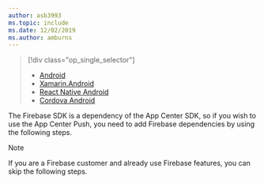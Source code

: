 ```yaml
---
author: asb3993
ms.topic: include
ms.date: 12/02/2019
ms.author: amburns
---
```


> [!div  class="op_single_selector"]
> * [Android](../android.md)
> * [Xamarin.Android](../xamarin-android.md)
> * [React Native Android](../react-native-android.md)
> * [Cordova Android](../cordova-android.md)

The Firebase SDK is a dependency of the App Center SDK, so if you wish to use the
App Center Push, you need to add Firebase dependencies by using the following steps.

> [!NOTE]
> If you are a Firebase customer and already use Firebase features, you can
> skip the following steps.

